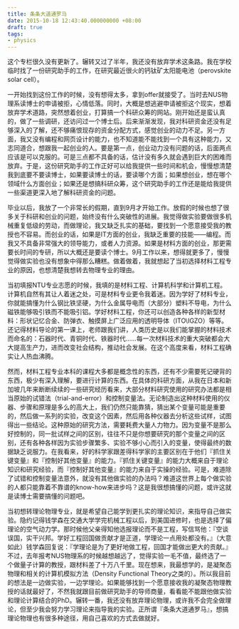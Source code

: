 ```yaml
---
title: 条条大道通罗马
date: 2015-10-18 12:43:40.000000000 +08:00
draft: true
tags:
- physics
---
```


这个专栏很久没有更新了。辗转又过了半年，我还没有放弃学术这条路。我在学校临时找了一份研究助手的工作，在研究最近很火的钙钛矿太阳能电池（perovskite solar cell）。

一开始找到这份工作的时候，没有想得太多，拿到offer就接受了。当时去NUS物理系读博士的申请被拒，心情低落。同时，大概是想逃避申请被拒这个现实，想着放弃学术道路，突然想着创业，打算搞一个科研众筹的网站。刚开始还是蛮认真的，做了一些调研，还访问过一个博士后。后来渐渐发现，我对科研资金还没有足够深入的了解，还不够痛恨现存的资金分配方式，感觉创业的动力不足。另一方面，我又没有编程和网页设计的能力，也不知道能不能找到一个具有这种能力，又志同道合，想跟我一起创业的人。要是第一点，创业动力没有问题的话，后面两点应该是可以克服的。可是三点都不具备的话，估计没有多久就会遇到巨大的困难而放弃。于是，这份研究助手的工作正好可以给我提供一些时间和机会，慢慢想清楚我到底要不要读博士，如果要读博士的话，要读哪个方面；如果想创业，想在哪个领域什么方面创业；如果还是想搞科研众筹，这个研究助手的工作还是能给我提供一些渠道更深入地了解科研资金的问题。

毕业以后，我放了一个非常长的假期，直到9月才开始工作。放假的时候也想了很多关于科研和创业的问题，始终没有什么突破性的进展。我觉得做实验要做很多机械重复低级的劳动，而做理论，我又缺乏扎实的基础，要找到一个愿意接受我的教授也不容易。而创业的话，如果是IT方面的创业，我缺乏重要的技能——编程。而我又不具备非常强大的领导能力，或者人力资源。如果是材料方面的创业，那更需要长时间的专研，所以大概还是要读个博士。9月工作以来，想得就更多了，慢慢觉得做实验也没有想象中得那么糟糕。做着做着，我就想起了当初选择材料工程专业的原因，也想清楚我想转去物理专业的理由。

当初填报NTU专业志愿的时候，我填的是材料工程、计算机科学和计算机工程。计算机自然有其让人着迷之处，可是材料专业更令我着迷。因为学好了材料专业，你就能搞懂为什么钢比铁坚硬，为什么金属导电而（大部分）塑料不导电，为什么磁铁能够吸引铁而不能吸引铝。学好材料工程，你还可以创造各种各样的新型材料：形状记忆合金、防弹衣、触摸屏上广泛应用的透明导体（ITO\\IGZO）等等。还记得材料导论的第一课上，老师跟我们讲，人类历史是以我们能掌握的材料技术而命名的：石器时代、青铜时代、铁器时代……每一次材料技术的重大突破都会大大提高生产力，进而改变社会结构，推动社会发展。在这个高度来看，材料工程确实让人热血沸腾。

然而，材料工程专业本科的课程大多都是概念性的东西，还有不少需要死记硬背的东西，极少有深入理解，要进行计算的东西。在具体的科研方面，从我在日本和新加坡几年来断断续续的一些研究经历看来，大部分材料研究使用的研究办法都是相当原始的试错法（trial-and-error）和控制变量法。无论制造出这种材料使用的仪器、步骤和原理是多么的高大上，我们仍然只能靠猜，猜出某个变量可能是重要的，然后做一系列的实验，改变这个因素，然后用各种仪器去分析这些试样，试图得出一些结论。这种原始的研究方法，需要耗费大量人力物力。因为变量不是那么好控制的，同一批试样之间的区别，往往不只是你想要研究的那个变量之间的区别，还有各种各样因为实验步骤繁多、实验不够小心而引入的变量，使得最终的数据缺乏说服力。在我看来，好的科学家跟差得科学家的主要区别在于他们『抓住关键变量』和『控制好其他变量』的能力。『抓住关键变量』的能力大概来自于理论知识和研究经验，而『控制好其他变量』的能力来自于实操的经验。可是，难道除了试错和控制变量法意外，就没有其他做实验的办法吗？难道这世界上每个做实验的人都只能靠着不靠谱的know-how来进步吗？这是我很想搞懂的问题，或许这就是读博士需要搞懂的问题吧。

当初想转理论物理专业，就是希望自己能学到更扎实的理论知识，来指导自己做实验。隐约记得钱学森在交通大学学完机械工程以后，到美国进修时，也是选择了偏理论的空气动力学。那时候他父亲得知他选报理论而不是工程，写信骂他：『空谈误国，实干兴邦。学好工程回国做贡献才是正道，学理论一点用处都没有。』（大意如此）钱学森回复说：『学理论是为了更好地做工程，回国才能做出更大的贡献。』不过，去年报考NUS物理系的时候越想越远了，觉得实验一毛不值，最终选了一个做量子计算的教授，跟材料差了十万八千里。现在想来，我最想学的，是凝聚态物理和相关的计算机模拟方法（Density Functional Theory之类的）。所以我目前的想法是一边做实验，一边学理论。如果能够找到一个愿意接收我的凝聚态物理教授的话就最好了，不然我就跟目前做研究助手的导师商量，看看能不能跟他做实验和理论计算结合的PhD。辗转一番，我还没有放弃理论物理，或许我不会完全做理论，但至少我会努力学习理论来指导我的实验。正所谓『条条大道通罗马』，想搞理论物理也有很多种途径，用自己喜欢的方式去做就好。